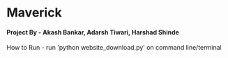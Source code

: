 # Maverick

#### Project By - Akash Bankar, Adarsh Tiwari, Harshad Shinde


How to Run -
run 'python website_download.py' on command line/terminal

